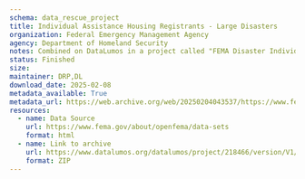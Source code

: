 ```yaml
---
schema: data_rescue_project 
title: Individual Assistance Housing Registrants - Large Disasters
organization: Federal Emergency Management Agency
agency: Department of Homeland Security
notes: Combined on DataLumos in a project called "FEMA Disaster Individual Assistance", mirroring grouping on OpenFEMA page
status: Finished
size: 
maintainer: DRP,DL
download_date: 2025-02-08
metadata_available: True
metadata_url: https://web.archive.org/web/20250204043537/https://www.fema.gov/openfema-data-page/individual-assistance-housing-registrants-large-disasters-v1
resources:
  - name: Data Source
    url: https://www.fema.gov/about/openfema/data-sets
    format: html
  - name: Link to archive
    url: https://www.datalumos.org/datalumos/project/218466/version/V1/view
    format: ZIP
---
```

